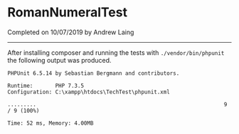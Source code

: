 # RomanNumeralTest

Completed on 10/07/2019 by Andrew Laing

- - - - - - - - - - - - - - - - - - - - - - - - - - - - - - - - - - - - - - - -

After installing composer and running the tests with `./vendor/bin/phpunit` the following output was produced.

```
PHPUnit 6.5.14 by Sebastian Bergmann and contributors.

Runtime:       PHP 7.3.5
Configuration: C:\xampp\htdocs\TechTest\phpunit.xml

.........                                                           9 / 9 (100%)

Time: 52 ms, Memory: 4.00MB
```
